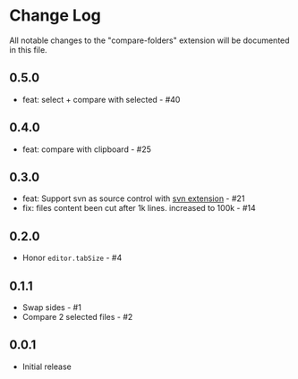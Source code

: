 # Change Log

All notable changes to the "compare-folders" extension will be documented in this file.

## 0.5.0

- feat: select + compare with selected - #40

## 0.4.0

- feat: compare with clipboard - #25

## 0.3.0

- feat: Support svn as source control with [svn extension](https://marketplace.visualstudio.com/items?itemName=johnstoncode.svn-scm) - #21
- fix: files content been cut after 1k lines. increased to 100k - #14

## 0.2.0

- Honor `editor.tabSize` - #4

## 0.1.1

- Swap sides - #1
- Compare 2 selected files - #2

## 0.0.1

- Initial release
